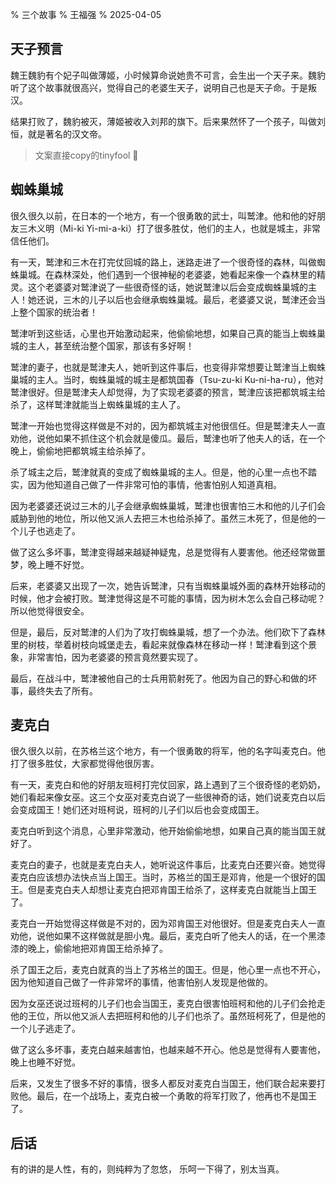 % 三个故事
% 王福强
% 2025-04-05



## 天子预言

魏王魏豹有个妃子叫做薄姬，小时候算命说她贵不可言，会生出一个天子来。魏豹听了这个故事就很高兴，觉得自己的老婆生天子，说明自己也是天子命。于是叛汉。

结果打败了，魏豹被灭，薄姬被收入刘邦的旗下。后来果然怀了一个孩子，叫做刘恒，就是著名的汉文帝。

> 文案直接copy的tinyfool 🤣

## 蜘蛛巢城

很久很久以前，在日本的一个地方，有一个很勇敢的武士，叫鹫津。他和他的好朋友三木义明（Mi-ki Yi-mi-a-ki）打了很多胜仗，他们的主人，也就是城主，非常信任他们。

有一天，鹫津和三木在打完仗回城的路上，迷路走进了一个很奇怪的森林，叫做蜘蛛巢城。在森林深处，他们遇到一个很神秘的老婆婆，她看起来像一个森林里的精灵。这个老婆婆对鹫津说了一些很奇怪的话，她说鹫津以后会变成蜘蛛巢城的主人！她还说，三木的儿子以后也会继承蜘蛛巢城。最后，老婆婆又说，鹫津还会当上整个国家的统治者！

鹫津听到这些话，心里也开始激动起来，他偷偷地想，如果自己真的能当上蜘蛛巢城的主人，甚至统治整个国家，那该有多好啊！

鹫津的妻子，也就是鹫津夫人，她听到这件事后，也变得非常想要让鹫津当上蜘蛛巢城的主人。当时，蜘蛛巢城的城主是都筑国春（Tsu-zu-ki Ku-ni-ha-ru），他对鹫津很好。但是鹫津夫人却觉得，为了实现老婆婆的预言，鹫津应该把都筑城主给杀了，这样鹫津就能当上蜘蛛巢城的主人了。

鹫津一开始也觉得这样做是不对的，因为都筑城主对他很信任。但是鹫津夫人一直劝他，说他如果不抓住这个机会就是傻瓜。最后，鹫津也听了他夫人的话，在一个晚上，偷偷地把都筑城主给杀掉了。

杀了城主之后，鹫津就真的变成了蜘蛛巢城的主人。但是，他的心里一点也不踏实，因为他知道自己做了一件非常可怕的事情，他害怕别人知道真相。

因为老婆婆还说过三木的儿子会继承蜘蛛巢城，鹫津也很害怕三木和他的儿子们会威胁到他的地位，所以他又派人去把三木也给杀掉了。虽然三木死了，但是他的一个儿子也逃走了。

做了这么多坏事，鹫津变得越来越疑神疑鬼，总是觉得有人要害他。他还经常做噩梦，晚上睡不好觉。

后来，老婆婆又出现了一次，她告诉鹫津，只有当蜘蛛巢城外面的森林开始移动的时候，他才会被打败。鹫津觉得这是不可能的事情，因为树木怎么会自己移动呢？所以他觉得很安全。

但是，最后，反对鹫津的人们为了攻打蜘蛛巢城，想了一个办法。他们砍下了森林里的树枝，举着树枝向城堡走去，看起来就像森林在移动一样！鹫津看到这个景象，非常害怕，因为老婆婆的预言竟然要实现了。

最后，在战斗中，鹫津被他自己的士兵用箭射死了。他因为自己的野心和做的坏事，最终失去了所有。

## 麦克白


很久很久以前，在苏格兰这个地方，有一个很勇敢的将军，他的名字叫麦克白。他打了很多胜仗，大家都觉得他很厉害。

有一天，麦克白和他的好朋友班柯打完仗回家，路上遇到了三个很奇怪的老奶奶，她们看起来像女巫。这三个女巫对麦克白说了一些很神奇的话，她们说麦克白以后会变成国王！她们还对班柯说，班柯的儿子们以后也会变成国王。

麦克白听到这个消息，心里非常激动，他开始偷偷地想，如果自己真的能当国王就好了。

麦克白的妻子，也就是麦克白夫人，她听说这件事后，比麦克白还要兴奋。她觉得麦克白应该想办法快点当上国王。当时，苏格兰的国王是邓肯，他是一个很好的国王。但是麦克白夫人却想让麦克白把邓肯国王给杀了，这样麦克白就能当上国王了。

麦克白一开始觉得这样做是不对的，因为邓肯国王对他很好。但是麦克白夫人一直劝他，说他如果不这样做就是胆小鬼。最后，麦克白听了他夫人的话，在一个黑漆漆的晚上，偷偷地把邓肯国王给杀掉了。

杀了国王之后，麦克白就真的当上了苏格兰的国王。但是，他心里一点也不开心，因为他知道自己做了一件非常坏的事情，他害怕别人发现是他做的。

因为女巫还说过班柯的儿子们也会当国王，麦克白很害怕班柯和他的儿子们会抢走他的王位，所以他又派人去把班柯和他的儿子们也杀了。虽然班柯死了，但是他的一个儿子逃走了。

做了这么多坏事，麦克白越来越害怕，也越来越不开心。他总是觉得有人要害他，晚上也睡不好觉。

后来，又发生了很多不好的事情，很多人都反对麦克白当国王，他们联合起来要打败他。最后，在一个战场上，麦克白被一个勇敢的将军打败了，他再也不是国王了。

## 后话

有的讲的是人性，有的，则纯粹为了忽悠， 乐呵一下得了，别太当真。


